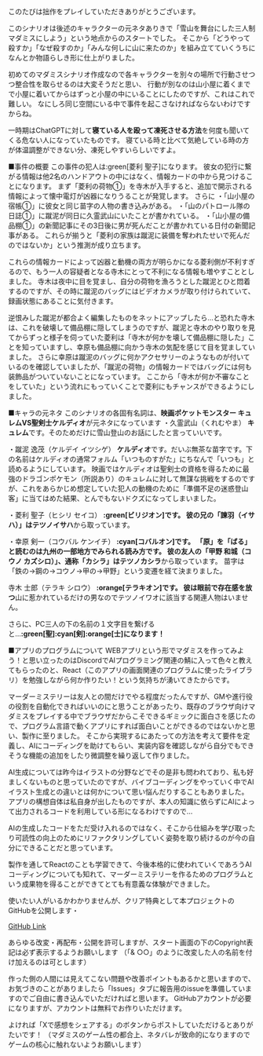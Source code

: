 このたびは拙作をプレイしていただきありがとうございます。

このシナリオは後述のキャラクターの元ネタありきで「雪山を舞台にした三人制マダミスにしよう」という地点からのスタートでした。
そこから「どうやって殺すか」「なぜ殺すのか」「みんな何しに山に来たのか」を組み立てていくうちになんとか物語らしき形に仕上がりました。

初めてのマダミスシナリオ作成なので各キャラクターを別々の場所で行動させつつ整合性を取らせるのは大変そうだと思い、
行動が別なのは山小屋に着くまでで小屋に着いてからはずっと小屋の中にいることにしたのですが、これはこれで難しい。
なにしろ同じ空間にいる中で事件を起こさなければならないわけですからね。

一時期はChatGPTに対して**寝ている人を殴って凍死させる方法**を何度も聞いてくる危ない人になっていたものです。
寝ている時と比べて気絶している時の方が体温調整ができない分、凍死しやすいらしいですよ。

■事件の概要
この事件の犯人は:green[菱利 聖子]になります。
彼女の犯行に繋がる情報は他2名のハンドアウトの中にはなく、情報カードの中から見つけることになります。
まず「菱利の荷物①」を寺木が入手すると、追加で開示される情報によって懐中電灯が凶器になりうることが発覚します。
さらに
・「山小屋の宿帳①」に彼女と同じ苗字の人物の書き込みがある。
・「山のパトロール隊の日誌①」に蹴泥が同日に久霊武山にいたことが書かれている。
・「山小屋の備品棚①」の新聞記事にその3日後に男が死んだことが書かれている日付の新聞記事がある。
これらが揃うと「菱利の家族は蹴泥に装備を奪われたせいで死んだのではないか」という推測が成り立ちます。

これらの情報カードによって凶器と動機の両方が明らかになる菱利側が不利すぎるので、もう一人の容疑者となる寺木にとって不利になる情報も増やすこととしました。
寺木は夜中に目を覚まし、自分の荷物を漁ろうとした蹴泥とひと悶着するのですが、その時に蹴泥のバッグにはビデオカメラが取り付けられていて、録画状態にあることに気付きます。

逆恨みした蹴泥が都合よく編集したものをネットにアップしたら…と恐れた寺木は、これを破壊して備品棚に隠してしまうのですが、蹴泥と寺木のやり取りを見てからずっと様子を伺っていた菱利は「寺木が何かを壊して備品棚に隠した」ことを知っていますし、幸原も備品棚に向かう寺木の気配を感じて目を覚ましていました。
さらに幸原は蹴泥のバッグに何かアクセサリーのようなものが付いているのを確認していましたが、「蹴泥の荷物」の情報カードではバッグには何も装飾品がついていないことになっています。
ここから「寺木が何か不審なことをしていた」という流れにもっていくことで菱利にもチャンスができるようにしました。

■キャラの元ネタ
このシナリオの各固有名詞は、**映画ポケットモンスター キュレムVS聖剣士ケルディオ**が元ネタになっています
・久霊武山（くれむやま）
**キュレム**です。そのためだけに雪山登山のお話にしたと言っていいです。

・蹴泥 逸茂（ケルデイ イツシゲ）
**ケルディオ**です。だいぶ無茶な苗字です。下の名前はケルディオの通常フォルム「いつものすがた」にちなんで「いつも」と読めるようにしています。
映画ではケルディオは聖剣士の資格を得るために最強のドラゴンポケモン（所説あり）のキュレムに対して無謀な挑戦をするのですが、これをあらかじめ想定していた犯人の動機のために「準備不足の迷惑登山客」に当てはめた結果、とんでもないドクズになってしまいました。

・菱利 聖子（ヒシリ セイコ）
**:green[ビリジオン]**です。
彼の兄の「諫羽（イサハ）」は**テツノイサハ**から取っています。

・幸原 剣一（コウバル ケンイチ）
**:cyan[コバルオン]**です。
「原」を「ばる」と読むのは九州の一部地方でみられる読み方です。
彼の友人の「甲野 和城（コウノ カズシロ）」、通称「カシラ」は**テツノカシラ**から取っています。
苗字は「鉄の→鋼の→コウノ→甲の→甲野」という変遷を経て決まりました。

寺木 士郎（テラキ シロウ）
**:orange[テラキオン]**です。
彼は**眼前で存在感を放つ**山に惹かれているだけの男なのでテツノイワオに該当する関連人物はいません。

さらに、PC三人の下の名前の１文字目を繋げると…**:green[聖]:cyan[剣]:orange[士]になります！**

■アプリのプログラムについて
WEBアプリという形でマダミスを作ってみよう！と思い立ったのはDiscordでAIプログラミング関連の鯖に入って色々と教えてもらったのと、React（このアプリの画面関連のプログラムに使ったライブラリ）を勉強しながら何か作りたい！という気持ちが湧いてきたからです。

マーダーミステリーは友人との間だけでやる程度だったんですが、GMや進行役の役割を自動化できればいいのにと思うことがあったり、既存のブラウザ向けマダミスをプレイする中でブラウザだからこそできるギミックに面白さを感じたので、プログラム言語で動くアプリにすれば面白いことができるのではないかと思い、製作に至りました。
そこから実現するにあたっての方法を考えて要件を定義し、AIにコーディングを助けてもらい、実装内容を確認しながら自分でもできそうな機能の追加をしたり微調整を繰り返して作りました。

AI生成については昨今はイラストの分野などでその是非も問われており、私も好ましくないものと思っていたのですが、バイブコーディングをやっていく中でAIイラスト生成との違いとは何かについて思い悩んだりすることもありました。
アプリの構想自体は私自身が出したものですが、本人の知識に依らずにAIによって出力されるコードを利用している形になるわけですので…

AIの生成したコードをただ受け入れるのではなく、そこから仕組みを学び取ったり可読性の向上のためにリファクタリングしていく姿勢を取り続けるのが今の自分にできることだと思っています。

製作を通してReactのことも学習できて、今後本格的に使われていくであろうAIコーディングについても知れて、マーダーミステリーを作るためのプログラムという成果物を得ることができてとても有意義な体験ができました。

使いたい人がいるかわかりませんが、クリア特典として本プロジェクトのGitHubを公開します・

[GitHub Link](https://github.com/btktNo012/MysteryMakerProject)

あらゆる改変・再配布・公開を許可しますが、スタート画面の下のCopyright表記は必ず表示するようお願いします
（「& ○○」のように改変した人の名前を付け加えるのは可とします）

作った側の人間には見えてこない問題や改善ポイントもあるかと思いますので、お気づきのことがありましたら「Issues」タブに報告用のissueを準備していますのでご自由に書き込んでいただければと思います。
GitHubアカウントが必要になりますが、アカウントは無料でお作りいただけます。

よければ「Xで感想をシェアする」のボタンからポストしていただけるとありがたいです！
（マダミスのゲーム性の都合上、ネタバレが致命的になりますのでゲームの核心に触れないようお願いします）